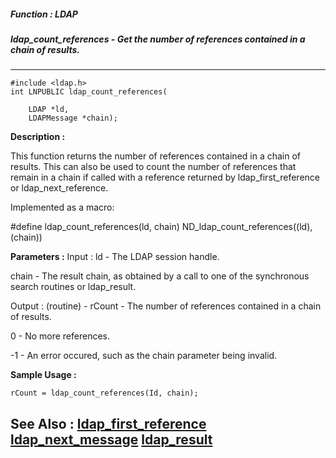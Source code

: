 ##### Function : LDAP
##### ldap_count_references - Get the number of references contained in a chain of results.
---
```
#include <ldap.h>
int LNPUBLIC ldap_count_references(

	LDAP *ld,
	LDAPMessage *chain);
```
**Description :**

This function returns the number of references contained in a chain of 
results.  This can also be used to count the number of references that remain 
in a chain if called with a reference returned by ldap_first_reference or 
ldap_next_reference.

Implemented as a macro:

#define ldap_count_references(ld, chain) ND_ldap_count_references((ld), 
(chain))

**Parameters :**
Input :
ld  -  The LDAP session handle.

chain  -  The result chain, as obtained by a call to one of the synchronous search routines or ldap_result.

Output :
(routine)  -  rCount - The number of references  contained in a chain of results.

0 - No more references.

-1 - An error occured, such as the chain parameter being invalid.



**Sample Usage :**
```
rCount = ldap_count_references(Id, chain);
```
**See Also :**
[ldap_first_reference](/domino-c-api-docs/reference/Func/ldap_first_reference)
[ldap_next_message](/domino-c-api-docs/reference/Func/ldap_next_message)
[ldap_result](/domino-c-api-docs/reference/Func/ldap_result)
---
